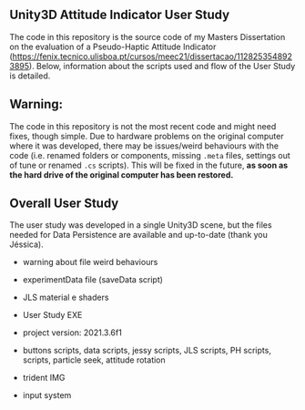 ## Unity3D Attitude Indicator User Study

The code in this repository is the source code of my Masters Dissertation on the evaluation of a Pseudo-Haptic Attitude Indicator (https://fenix.tecnico.ulisboa.pt/cursos/meec21/dissertacao/1128253548923895).
Below, information about the scripts used and flow of the User Study is detailed.

## Warning:

The code in this repository is not the most recent code and might need fixes, though simple. Due to hardware problems on the original computer where it was developed, there may be issues/weird behaviours with the code (i.e. renamed folders or components, missing `.meta` files, settings out of tune or renamed `.cs` scripts). This will be fixed in the future, **as soon as the hard drive of the original computer has been restored.**

## Overall User Study

The user study was developed in a single Unity3D scene, but the files needed for Data Persistence are available and up-to-date (thank you Jéssica).

- warning about file weird behaviours

- experimentData file (saveData script)

- JLS material e shaders

- User Study EXE

- project version: 2021.3.6f1

- buttons scripts, data scripts, jessy scripts, JLS scripts, PH scripts, scripts, particle seek, attitude rotation

- trident IMG

- input system
